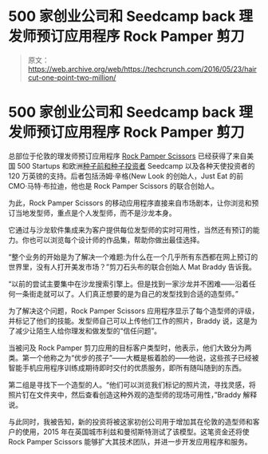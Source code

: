 # 500 家创业公司和 Seedcamp back 理发师预订应用程序 Rock Pamper 剪刀 

> 原文：<https://web.archive.org/web/https://techcrunch.com/2016/05/23/haircut-one-point-two-million/>

# 500 家创业公司和 Seedcamp back 理发师预订应用程序 Rock Pamper 剪刀

总部位于伦敦的理发师预订应用程序 [Rock Pamper Scissors](https://web.archive.org/web/20221007020923/https://www.rockpamperscissors.co.uk/) 已经获得了来自美国 500 Startups 和欧洲[种子前和种子投资者](https://web.archive.org/web/20221007020923/https://beta.techcrunch.com/2015/10/21/operation-seedcamp/) Seedcamp 以及各种天使投资者的 120 万英镑的支持。后者包括汤姆·辛格(New Look 的创始人，Just Eat 的前 CMO·马特·布拉迪，他也是 Rock Pamper Scissors 的联合创始人。

为此，Rock Pamper Scissors 的移动应用程序直接来自市场剧本，让你浏览和预订当地发型师，重点是个人发型师，而不是沙龙本身。

它通过与沙龙软件集成来为客户提供每位发型师的实时可用性，当然还有预订的能力。你也可以浏览每个设计师的作品集，帮助你做出最佳选择。

“整个业务的开始是为了解决一个难题:为什么在一个几乎所有东西都在网上预订的世界里，没有人打开美发市场？”剪刀石头布的联合创始人 Mat Braddy 告诉我。

“以前的尝试主要集中在沙龙搜索引擎上。但是找到一家沙龙并不困难——沿着任何一条街走就可以了。人们真正想要的是为自己的发型找到合适的造型师。”

为了解决这个问题，Rock Pamper Scissors 应用程序显示了每个造型师的评级，并标记了他们的技能。发型师自己可以上传他们工作的照片，Braddy 说，这是为了减少让陌生人给你理发和做发型的“信任问题”。

当被问及 Rock Pamper 剪刀应用的目标客户类型时，他表示，他们大致分为两类。第一个他称之为“优步的孩子”——大概是板着脸的——他说，这些孩子已经被智能手机应用程序训练成期待即时交付的优质服务，即所有随叫随到的东西。

第二组是寻找下一个造型的人。“他们可以浏览我们标记的照片流，寻找灵感，将照片钉在文件夹中，然后查看创造这种外观的造型师的现场可用性，”Braddy 解释说。

与此同时，我被告知，新的投资将被这家初创公司用于增加其在伦敦的造型师和客户的使用，2015 年在英国城市利兹和曼彻斯特测试了该模型。这笔资金还将使 Rock Pamper Scissors 能够扩大其技术团队，并进一步开发应用程序和服务。